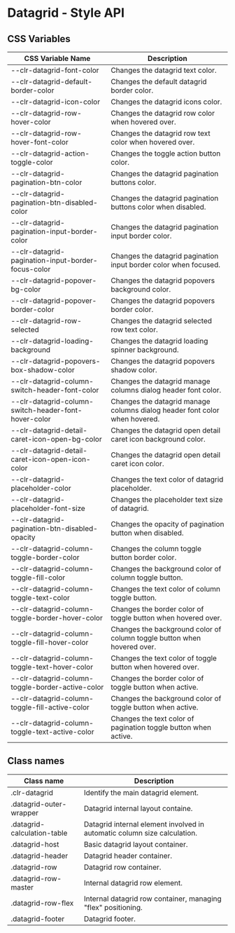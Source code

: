 # Datagrid - Style API

## CSS Variables

| CSS Variable Name                                     | Description                                                                  |
| ----------------------------------------------------- | -----------------------------------------------------------------------------|
| --clr-datagrid-font-color                             | Changes the datagrid text color.                                             |
| --clr-datagrid-default-border-color                   | Changes the default datagrid border color.                                   |
| --clr-datagrid-icon-color                             | Changes the datagrid icons color.                                            |
| --clr-datagrid-row-hover-color                        | Changes the datagrid row color when hovered over.                            |
| --clr-datagrid-row-hover-font-color                   | Changes the datagrid row text color when hovered over.                       |
| --clr-datagrid-action-toggle-color                    | Changes the toggle action button color.                                      |
| --clr-datagrid-pagination-btn-color                   | Changes the datagrid pagination buttons color.                               |
| --clr-datagrid-pagination-btn-disabled-color          | Changes the datagrid pagination buttons color when disabled.                 |
| --clr-datagrid-pagination-input-border-color          | Changes the datagrid pagination input border color.                          |
| --clr-datagrid-pagination-input-border-focus-color    | Changes the datagrid pagination input border color when focused.             |
| --clr-datagrid-popover-bg-color                       | Changes the datagrid popovers background color.                              |
| --clr-datagrid-popover-border-color                   | Changes the datagrid popovers border color.                                  |
| --clr-datagrid-row-selected                           | Changes the datagrid selected row text color.                                |
| --clr-datagrid-loading-background                     | Changes the datagrid loading spinner background.                             |
| --clr-datagrid-popovers-box-shadow-color              | Changes the datagrid popovers shadow color.                                  |
| --clr-datagrid-column-switch-header-font-color        | Changes the datagrid manage columns dialog header font color.                |
| --clr-datagrid-column-switch-header-font-hover-color  | Changes the datagrid manage columns dialog header font color when hovered.   |
| --clr-datagrid-detail-caret-icon-open-bg-color        | Changes the datagrid open detail caret icon background color.                |
| --clr-datagrid-detail-caret-icon-open-icon-color      | Changes the datagrid open detail caret icon color.                           |
| --clr-datagrid-placeholder-color                      | Changes the text color of datagrid placeholder.                              |
| --clr-datagrid-placeholder-font-size                  | Changes the placeholder text size of datagrid.                               |
| --clr-datagrid-pagination-btn-disabled-opacity        | Changes the opacity of pagination button when disabled.                      |
| --clr-datagrid-column-toggle-border-color             | Changes the column toggle button border color.                               |
| --clr-datagrid-column-toggle-fill-color               | Changes the background color of column toggle button.                        |
| --clr-datagrid-column-toggle-text-color               | Changes the text color of column toggle button.                              |
| --clr-datagrid-column-toggle-border-hover-color       | Changes the border color of toggle button when hovered over.                 |
| --clr-datagrid-column-toggle-fill-hover-color         | Changes the background color of column toggle button when hovered over.      |
| --clr-datagrid-column-toggle-text-hover-color         | Changes the text color of toggle button when hovered over.                   |
| --clr-datagrid-column-toggle-border-active-color      | Changes the border color of toggle button when active.                       |
| --clr-datagrid-column-toggle-fill-active-color        | Changes the background color of toggle button when active.                   |
| --clr-datagrid-column-toggle-text-active-color        | Changes the text color of pagination toggle button when active.              |


## Class names

| Class name                            | Description                                                                     |
| ------------------------------------- | -----------------------------------------------------------------------------   |
| .clr-datagrid                         | Identify the main datagrid element.                                             |
| .datagrid-outer-wrapper               | Datagrid internal layout containe.                                              |
| .datagrid-calculation-table           | Datagrid internal element involved in automatic column size calculation.        |
| .datagrid-host                        | Basic datagrid layout container.                                                |
| .datagrid-header                      | Datagrid header container.                                                      |
| .datagrid-row                         | Datagrid row container.                                                         |
| .datagrid-row-master                  | Internal datagrid row element.                                                  |
| .datagrid-row-flex                    | Internal datagrid row container, managing "flex" positioning.                   |
| .datagrid-footer                      | Datagrid footer.                                                                |
